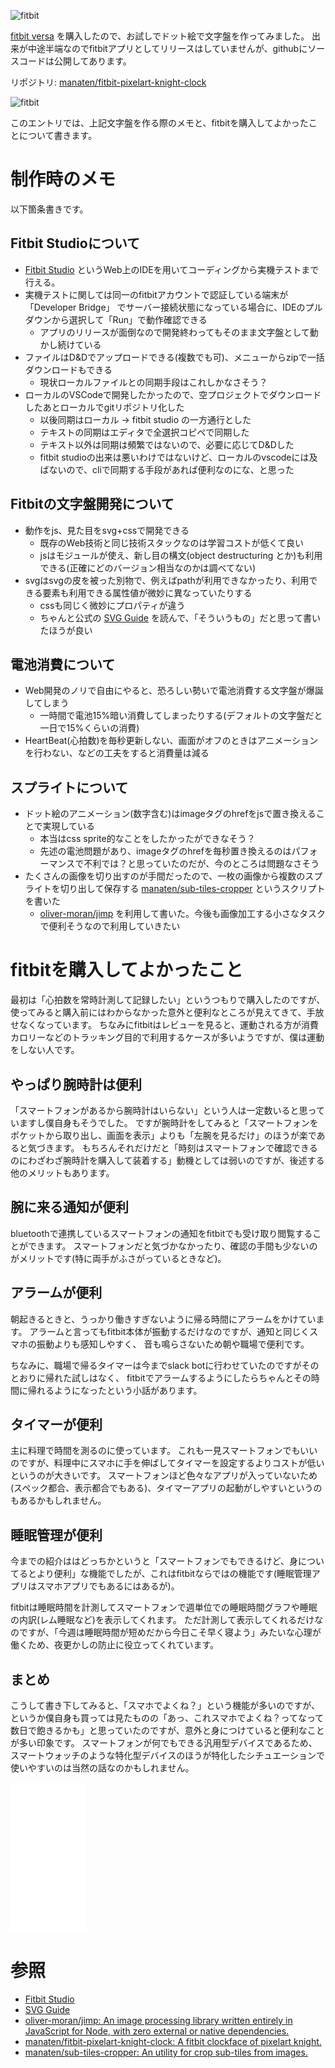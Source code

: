 <!--
title: fitbitの文字盤を作ってみた話と、fitbitを買ってみてよかったこと
date:  2018-08-09 12:00
categories: []
-->

![fitbit](https://manaten.net/wp-content/uploads/2018/08/fitbit1.jpg)

[fitbit versa](https://www.fitbit.com/shop/versa) を購入したので、お試しでドット絵で文字盤を作ってみました。
出来が中途半端なのでfitbitアプリとしてリリースはしていませんが、githubにソースコードは公開してあります。

リポジトリ: [manaten/fitbit-pixelart-knight-clock](https://github.com/manaten/fitbit-pixelart-knight-clock)

![fitbit](https://manaten.net/wp-content/uploads/2018/08/fitbit2.gif)

このエントリでは、上記文字盤を作る際のメモと、fitbitを購入してよかったことについて書きます。

<!-- more -->

# 制作時のメモ

以下箇条書きです。

## Fitbit Studioについて
- [Fitbit Studio](https://studio.fitbit.com/projects) というWeb上のIDEを用いてコーディングから実機テストまで行える。
- 実機テストに関しては同一のfitbitアカウントで認証している端末が 「Developer Bridge」 でサーバー接続状態になっている場合に、IDEのプルダウンから選択して「Run」で動作確認できる
  - アプリのリリースが面倒なので開発終わってもそのまま文字盤として動かし続けている
- ファイルはD&Dでアップロードできる(複数でも可)、メニューからzipで一括ダウンロードもできる
  - 現状ローカルファイルとの同期手段はこれしかなさそう？
- ローカルのVSCodeで開発したかったので、空プロジェクトでダウンロードしたあとローカルでgitリポジトリ化した
  - 以後同期はローカル → fitbit studio の一方通行とした
  - テキストの同期はエディタで全選択コピペで同期した
  - テキスト以外は同期は頻繁ではないので、必要に応じてD&Dした
  - fitbit studioの出来は悪いわけではないけど、ローカルのvscodeには及ばないので、cliで同期する手段があれば便利なのにな、と思った

## Fitbitの文字盤開発について
- 動作をjs、見た目をsvg+cssで開発できる
  - 既存のWeb技術と同じ技術スタックなのは学習コストが低くて良い
  - jsはモジュールが使え、新し目の構文(object destructuring とか)も利用できる(正確にどのバージョン相当なのかは調べてない)
- svgはsvgの皮を被った別物で、例えばpathが利用できなかったり、利用できる要素も利用できる属性値が微妙に異なっていたりする
  - cssも同じく微妙にプロパティが違う
  - ちゃんと公式の [SVG Guide](https://dev.fitbit.com/build/guides/user-interface/svg/) を読んで、「そういうもの」だと思って書いたほうが良い

## 電池消費について
- Web開発のノリで自由にやると、恐ろしい勢いで電池消費する文字盤が爆誕してしまう
  - 一時間で電池15%暗い消費してしまったりする(デフォルトの文字盤だと一日で15%くらいの消費)
- HeartBeat(心拍数)を毎秒更新しない、画面がオフのときはアニメーションを行わない、などの工夫をすると消費量は減る

## スプライトについて
- ドット絵のアニメーション(数字含む)はimageタグのhrefをjsで置き換えることで実現している
  - 本当はcss sprite的なことをしたかったができなそう？
  - 先述の電池問題があり、imageタグのhrefを毎秒置き換えるのはパフォーマンスで不利では？と思っていたのだが、今のところは問題なさそう
- たくさんの画像を切り出すのが手間だったので、一枚の画像から複数のスプライトを切り出して保存する [manaten/sub-tiles-cropper](https://github.com/manaten/sub-tiles-cropper) というスクリプトを書いた
  - [oliver-moran/jimp](https://github.com/oliver-moran/jimp) を利用して書いた。今後も画像加工する小さなタスクで便利そうなので利用していきたい


# fitbitを購入してよかったこと
最初は「心拍数を常時計測して記録したい」というつもりで購入したのですが、使ってみると購入前にはわからなかった意外と便利なところが見えてきて、手放せなくなっています。
ちなみにfitbitはレビューを見ると、運動される方が消費カロリーなどのトラッキング目的で利用するケースが多いようですが、僕は運動をしない人です。

## やっぱり腕時計は便利
「スマートフォンがあるから腕時計はいらない」という人は一定数いると思っていますし僕自身もそうでした。
ですが腕時計をしてみると「スマートフォンをポケットから取り出し、画面を表示」よりも「左腕を見るだけ」のほうが楽であると気づきます。
もちろんそれだけだと「時刻はスマートフォンで確認できるのにわざわざ腕時計を購入して装着する」動機としては弱いのですが、後述する他のメリットもあります。

## 腕に来る通知が便利
bluetoothで連携しているスマートフォンの通知をfitbitでも受け取り閲覧することができます。
スマートフォンだと気づかなかったり、確認の手間も少ないのがメリットです(特に両手がふさがっているときなど)。

## アラームが便利
朝起きるときと、うっかり働きすぎないように帰る時間にアラームをかけています。
アラームと言ってもfitbit本体が振動するだけなのですが、通知と同じくスマホの振動よりも感知しやすく、
音も鳴らさないため朝や職場で便利です。

ちなみに、職場で帰るタイマーは今までslack botに行わせていたのですがそのとおりに帰れた試しはなく、
fitbitでアラームするようにしたらちゃんとその時間に帰れるようになったという小話があります。

## タイマーが便利
主に料理で時間を測るのに使っています。
これも一見スマートフォンでもいいのですが、料理中にスマホに手を伸ばしてタイマーを設定するよりコストが低いというのが大きいです。
スマートフォンほど色々なアプリが入っていないため(スペック都合、表示都合でもある)、タイマーアプリの起動がしやすいというのもあるかもしれません。

## 睡眠管理が便利
今までの紹介ははどっちかというと「スマートフォンでもできるけど、身についてるとより便利」な機能でしたが、これはfitbitならではの機能です(睡眠管理アプリはスマホアプリでもあるにはあるが)。

fitbitは睡眠時間を計測してスマートフォンで週単位での睡眠時間グラフや睡眠の内訳(レム睡眠など)を表示してくれます。
ただ計測して表示してくれるだけなのですが、「今週は睡眠時間が短めだから今日こそ早く寝よう」みたいな心理が働くため、夜更かしの防止に役立ってくれています。


## まとめ
こうして書き下してみると、「スマホでよくね？」という機能が多いのですが、というか僕自身も買っては見たものの「あっ、これスマホでよくね？ってなって数日で飽きるかも」と思っていたのですが、意外と身につけていると便利なことが多い印象です。
スマートフォンが何でもできる汎用型デバイスであるため、スマートウォッチのような特化型デバイスのほうが特化したシチュエーションで使いやすいのは当然の話なのかもしれません。

<iframe style="width:120px;height:240px;" marginwidth="0" marginheight="0" scrolling="no" frameborder="0" src="//rcm-fe.amazon-adsystem.com/e/cm?lt1=_blank&bc1=000000&IS2=1&bg1=FFFFFF&fc1=000000&lc1=0000FF&t=manaten-22&o=9&p=8&l=as4&m=amazon&f=ifr&ref=as_ss_li_til&asins=B07D36PY24&linkId=3a43d3bd8975b835e63e16ebd6f973f6"></iframe>

# 参照

- [Fitbit Studio](https://studio.fitbit.com/projects)
- [SVG Guide](https://dev.fitbit.com/build/guides/user-interface/svg/)
- [oliver-moran/jimp: An image processing library written entirely in JavaScript for Node, with zero external or native dependencies.](https://github.com/oliver-moran/jimp)
- [manaten/fitbit-pixelart-knight-clock: A fitbit clockface of pixelart knight.](https://github.com/manaten/fitbit-pixelart-knight-clock)
- [manaten/sub-tiles-cropper: An utility for crop sub-tiles from images.](https://github.com/manaten/sub-tiles-cropper)

